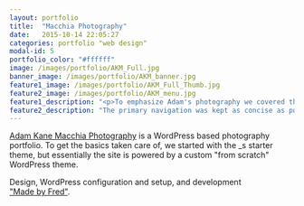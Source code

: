 ```yaml
---
layout: portfolio
title:  "Macchia Photography"
date:   2015-10-14 22:05:27
categories: portfolio "web design"
modal-id: 5
portfolio_color: "#ffffff"
image: /images/portfolio/AKM_Full.jpg
banner_image: /images/portfolio/AKM_banner.jpg
feature1_image: /images/portfolio/AKM_Full_Thumb.jpg
feature2_image: /images/portfolio/AKM_menu.jpg
feature1_description: "<p>To emphasize Adam's photography we covered the homepage with a slideshow and placed the header at the bottom.</p> <p>The portfolio overview slides up when scrolling down or when clicking on the menu&nbsp;item.</p>"
feature2_description: "The primary navigation was kept as concise as possible. First Edit refers to the blog. Info links to both the about and the contact section and the portfolio menu expands into a full-width&nbsp;submenu."
---
```

<a href="http://adamkanemacchia.com">Adam Kane Macchia Photography</a> is a WordPress based photography portfolio. To get the basics taken care of, we started with the _s starter theme, but essentially the site is powered by a custom&nbsp;"from scratch" WordPress&nbsp;theme.

Design, WordPress configuration and setup, and development <a href="http://madebyfred.com">"Made&nbsp;by&nbsp;Fred"</a>.
